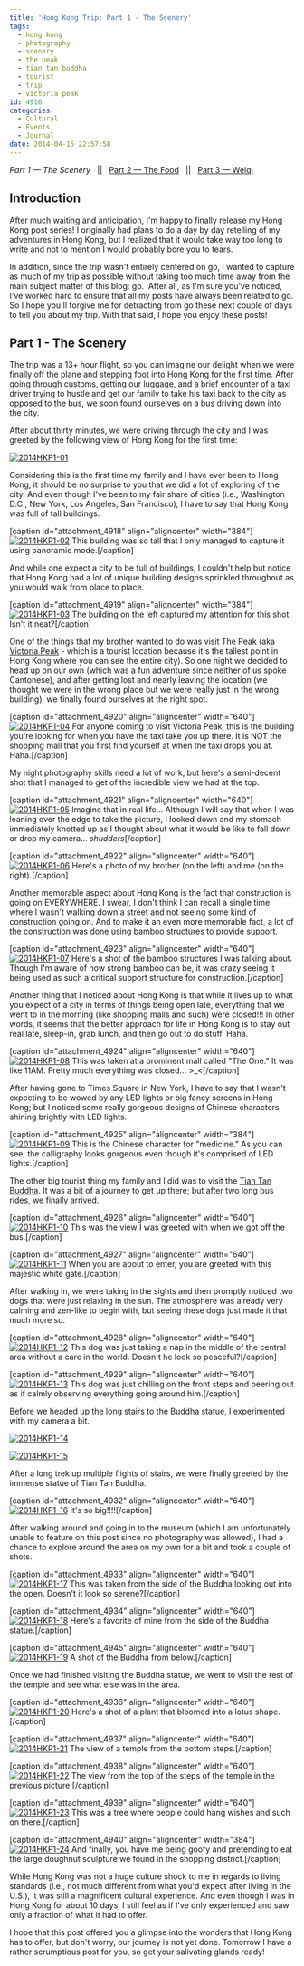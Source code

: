 ```yaml
---
title: 'Hong Kong Trip: Part 1 - The Scenery'
tags:
  - hong kong
  - photography
  - scenery
  - the peak
  - tian tan buddha
  - tourist
  - trip
  - victoria peak
id: 4916
categories:
  - Cultural
  - Events
  - Journal
date: 2014-04-15 22:57:58
---
```


_Part 1 — The Scenery_   ||   [Part 2 — The Food](http://www.bengozen.com/hong-kong-trip-part-2/ "Hong Kong Trip: Part 2 — The Food")   ||   [Part 3 — Weiqi](http://www.bengozen.com/hong-kong-trip-part-3/ "Hong Kong Trip: Part 3 — Weiqi")

## Introduction

After much waiting and anticipation, I'm happy to finally release my Hong Kong post series! I originally had plans to do a day by day retelling of my adventures in Hong Kong, but I realized that it would take way too long to write and not to mention I would probably bore you to tears.

In addition, since the trip wasn't entirely centered on go, I wanted to capture as much of my trip as possible without taking too much time away from the main subject matter of this blog: go.  After all, as I'm sure you've noticed, I've worked hard to ensure that all my posts have always been related to go. So I hope you'll forgive me for detracting from go these next couple of days to tell you about my trip. With that said, I hope you enjoy these posts!

## Part 1 - The Scenery

The trip was a 13+ hour flight, so you can imagine our delight when we were finally off the plane and stepping foot into Hong Kong for the first time. After going through customs, getting our luggage, and a brief encounter of a taxi driver trying to hustle and get our family to take his taxi back to the city as opposed to the bus, we soon found ourselves on a bus driving down into the city.

After about thirty minutes, we were driving through the city and I was greeted by the following view of Hong Kong for the first time:

[![2014HKP1-01](http://www.bengozen.com/wp-content/uploads/2014/04/2014HKP1-01-1024x682.jpg)](http://www.bengozen.com/wp-content/uploads/2014/04/2014HKP1-01.jpg)

<!--more-->Considering this is the first time my family and I have ever been to Hong Kong, it should be no surprise to you that we did a lot of exploring of the city. And even though I've been to my fair share of cities (i.e., Washington D.C., New York, Los Angeles, San Francisco), I have to say that Hong Kong was full of tall buildings.

[caption id="attachment_4918" align="aligncenter" width="384"][![2014HKP1-02](http://www.bengozen.com/wp-content/uploads/2014/04/2014HKP1-02-768x1024.jpg)](http://www.bengozen.com/wp-content/uploads/2014/04/2014HKP1-02.jpg) This building was so tall that I only managed to capture it using panoramic mode.[/caption]

And while one expect a city to be full of buildings, I couldn't help but notice that Hong Kong had a lot of unique building designs sprinkled throughout as you would walk from place to place.

[caption id="attachment_4919" align="aligncenter" width="384"][![2014HKP1-03](http://www.bengozen.com/wp-content/uploads/2014/04/2014HKP1-03-768x1024.jpg)](http://www.bengozen.com/wp-content/uploads/2014/04/2014HKP1-03.jpg) The building on the left captured my attention for this shot. Isn't it neat?[/caption]

One of the things that my brother wanted to do was visit The Peak (aka [Victoria Peak](http://en.wikipedia.org/wiki/Victoria_Peak "Victoria Peak Wikipedia") - which is a tourist location because it's the tallest point in Hong Kong where you can see the entire city). So one night we decided to head up on our own (which was a fun adventure since neither of us spoke Cantonese), and after getting lost and nearly leaving the location (we thought we were in the wrong place but we were really just in the wrong building), we finally found ourselves at the right spot.

[caption id="attachment_4920" align="aligncenter" width="640"][![2014HKP1-04](http://www.bengozen.com/wp-content/uploads/2014/04/2014HKP1-04-1024x682.jpg)](http://www.bengozen.com/wp-content/uploads/2014/04/2014HKP1-04.jpg) For anyone coming to visit Victoria Peak, this is the building you're looking for when you have the taxi take you up there. It is NOT the shopping mall that you first find yourself at when the taxi drops you at. Haha.[/caption]

My night photography skills need a lot of work, but here's a semi-decent shot that I managed to get of the incredible view we had at the top.

[caption id="attachment_4921" align="aligncenter" width="640"][![2014HKP1-05](http://www.bengozen.com/wp-content/uploads/2014/04/2014HKP1-05-1024x682.jpg)](http://www.bengozen.com/wp-content/uploads/2014/04/2014HKP1-05.jpg) Imagine that in real life... Although I will say that when I was leaning over the edge to take the picture, I looked down and my stomach immediately knotted up as I thought about what it would be like to fall down or drop my camera... *shudders*[/caption]

[caption id="attachment_4922" align="aligncenter" width="640"][![2014HKP1-06](http://www.bengozen.com/wp-content/uploads/2014/04/2014HKP1-06-1024x682.jpg)](http://www.bengozen.com/wp-content/uploads/2014/04/2014HKP1-06.jpg) Here's a photo of my brother (on the left) and me (on the right).[/caption]

Another memorable aspect about Hong Kong is the fact that construction is going on EVERYWHERE. I swear, I don't think I can recall a single time where I wasn't walking down a street and not seeing some kind of construction going on. And to make it an even more memorable fact, a lot of the construction was done using bamboo structures to provide support.

[caption id="attachment_4923" align="aligncenter" width="640"][![2014HKP1-07](http://www.bengozen.com/wp-content/uploads/2014/04/2014HKP1-07-1024x767.jpg)](http://www.bengozen.com/wp-content/uploads/2014/04/2014HKP1-07.jpg) Here's a shot of the bamboo structures I was talking about. Though I'm aware of how strong bamboo can be, it was crazy seeing it being used as such a critical support structure for construction.[/caption]

Another thing that I noticed about Hong Kong is that while it lives up to what you expect of a city in terms of things being open late, everything that we went to in the morning (like shopping malls and such) were closed!!! In other words, it seems that the better approach for life in Hong Kong is to stay out real late, sleep-in, grab lunch, and then go out to do stuff. Haha.

[caption id="attachment_4924" align="aligncenter" width="640"][![2014HKP1-08](http://www.bengozen.com/wp-content/uploads/2014/04/2014HKP1-08-1024x767.jpg)](http://www.bengozen.com/wp-content/uploads/2014/04/2014HKP1-08.jpg) This was taken at a prominent mall called "The One." It was like 11AM. Pretty much everything was closed... &gt;_&lt;[/caption]

After having gone to Times Square in New York, I have to say that I wasn't expecting to be wowed by any LED lights or big fancy screens in Hong Kong; but I noticed some really gorgeous designs of Chinese characters shining brightly with LED lights.

[caption id="attachment_4925" align="aligncenter" width="384"][![2014HKP1-09](http://www.bengozen.com/wp-content/uploads/2014/04/2014HKP1-09-768x1024.jpg)](http://www.bengozen.com/wp-content/uploads/2014/04/2014HKP1-09.jpg) This is the Chinese character for "medicine." As you can see, the calligraphy looks gorgeous even though it's comprised of LED lights.[/caption]

The other big tourist thing my family and I did was to visit the [Tian Tan Buddha](http://en.wikipedia.org/wiki/Tian_Tan_Buddha "Tian Tan Buddha Wikipedia"). It was a bit of a journey to get up there; but after two long bus rides, we finally arrived.

[caption id="attachment_4926" align="aligncenter" width="640"][![2014HKP1-10](http://www.bengozen.com/wp-content/uploads/2014/04/2014HKP1-10-1024x682.jpg)](http://www.bengozen.com/wp-content/uploads/2014/04/2014HKP1-10.jpg) This was the view I was greeted with when we got off the bus.[/caption]

[caption id="attachment_4927" align="aligncenter" width="640"][![2014HKP1-11](http://www.bengozen.com/wp-content/uploads/2014/04/2014HKP1-11-1024x682.jpg)](http://www.bengozen.com/wp-content/uploads/2014/04/2014HKP1-11.jpg) When you are about to enter, you are greeted with this majestic white gate.[/caption]

After walking in, we were taking in the sights and then promptly noticed two dogs that were just relaxing in the sun. The atmosphere was already very calming and zen-like to begin with, but seeing these dogs just made it that much more so.

[caption id="attachment_4928" align="aligncenter" width="640"][![2014HKP1-12](http://www.bengozen.com/wp-content/uploads/2014/04/2014HKP1-12-1024x682.jpg)](http://www.bengozen.com/wp-content/uploads/2014/04/2014HKP1-12.jpg) This dog was just taking a nap in the middle of the central area without a care in the world. Doesn't he look so peaceful?[/caption]

[caption id="attachment_4929" align="aligncenter" width="640"][![2014HKP1-13](http://www.bengozen.com/wp-content/uploads/2014/04/2014HKP1-13-1024x682.jpg)](http://www.bengozen.com/wp-content/uploads/2014/04/2014HKP1-13.jpg) This dog was just chilling on the front steps and peering out as if calmly observing everything going around him.[/caption]

Before we headed up the long stairs to the Buddha statue, I experimented with my camera a bit.

[![2014HKP1-14](http://www.bengozen.com/wp-content/uploads/2014/04/2014HKP1-14-1024x682.jpg)](http://www.bengozen.com/wp-content/uploads/2014/04/2014HKP1-14.jpg)

[![2014HKP1-15](http://www.bengozen.com/wp-content/uploads/2014/04/2014HKP1-15-1024x682.jpg)](http://www.bengozen.com/wp-content/uploads/2014/04/2014HKP1-15.jpg)

After a long trek up multiple flights of stairs, we were finally greeted by the immense statue of Tian Tan Buddha.

[caption id="attachment_4932" align="aligncenter" width="640"][![2014HKP1-16](http://www.bengozen.com/wp-content/uploads/2014/04/2014HKP1-16-1024x682.jpg)](http://www.bengozen.com/wp-content/uploads/2014/04/2014HKP1-16.jpg) It's so big!!!![/caption]

After walking around and going in to the museum (which I am unfortunately unable to feature on this post since no photography was allowed), I had a chance to explore around the area on my own for a bit and took a couple of shots.

[caption id="attachment_4933" align="aligncenter" width="640"][![2014HKP1-17](http://www.bengozen.com/wp-content/uploads/2014/04/2014HKP1-17-1024x682.jpg)](http://www.bengozen.com/wp-content/uploads/2014/04/2014HKP1-17.jpg) This was taken from the side of the Buddha looking out into the open. Doesn't it look so serene?[/caption]

[caption id="attachment_4934" align="aligncenter" width="640"][![2014HKP1-18](http://www.bengozen.com/wp-content/uploads/2014/04/2014HKP1-18-1024x682.jpg)](http://www.bengozen.com/wp-content/uploads/2014/04/2014HKP1-18.jpg) Here's a favorite of mine from the side of the Buddha statue.[/caption]

[caption id="attachment_4945" align="aligncenter" width="640"][![2014HKP1-19](http://www.bengozen.com/wp-content/uploads/2014/04/2014HKP1-19-1024x682.jpg)](http://www.bengozen.com/wp-content/uploads/2014/04/2014HKP1-19.jpg) A shot of the Buddha from below.[/caption]

Once we had finished visiting the Buddha statue, we went to visit the rest of the temple and see what else was in the area.

[caption id="attachment_4936" align="aligncenter" width="640"][![2014HKP1-20](http://www.bengozen.com/wp-content/uploads/2014/04/2014HKP1-20-1024x682.jpg)](http://www.bengozen.com/wp-content/uploads/2014/04/2014HKP1-20.jpg) Here's a shot of a plant that bloomed into a lotus shape.[/caption]

[caption id="attachment_4937" align="aligncenter" width="640"][![2014HKP1-21](http://www.bengozen.com/wp-content/uploads/2014/04/2014HKP1-21-1024x682.jpg)](http://www.bengozen.com/wp-content/uploads/2014/04/2014HKP1-21.jpg) The view of a temple from the bottom steps.[/caption]

[caption id="attachment_4938" align="aligncenter" width="640"][![2014HKP1-22](http://www.bengozen.com/wp-content/uploads/2014/04/2014HKP1-22-1024x682.jpg)](http://www.bengozen.com/wp-content/uploads/2014/04/2014HKP1-22.jpg) The view from the top of the steps of the temple in the previous picture.[/caption]

[caption id="attachment_4939" align="aligncenter" width="640"][![2014HKP1-23](http://www.bengozen.com/wp-content/uploads/2014/04/2014HKP1-23-1024x682.jpg)](http://www.bengozen.com/wp-content/uploads/2014/04/2014HKP1-23.jpg) This was a tree where people could hang wishes and such on there.[/caption]

[caption id="attachment_4940" align="aligncenter" width="384"][![2014HKP1-24](http://www.bengozen.com/wp-content/uploads/2014/04/2014HKP1-24-682x1024.jpg)](http://www.bengozen.com/wp-content/uploads/2014/04/2014HKP1-24.jpg) And finally, you have me being goofy and pretending to eat the large doughnut sculpture we found in the shopping district.[/caption]

While Hong Kong was not a huge culture shock to me in regards to living standards (i.e., not much different from what you'd expect after living in the U.S.), it was still a magnificent cultural experience. And even though I was in Hong Kong for about 10 days, I still feel as if I've only experienced and saw only a fraction of what it had to offer.

I hope that this post offered you a glimpse into the wonders that Hong Kong has to offer, but don't worry, our journey is not yet done. Tomorrow I have a rather scrumptious post for you, so get your salivating glands ready!